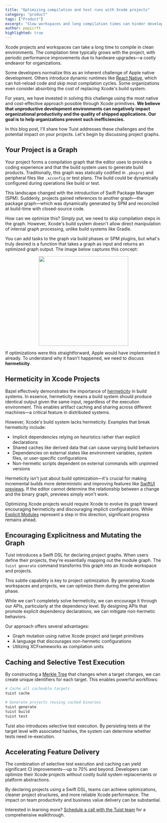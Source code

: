 ```yaml
---
title: "Optimizing compilation and test runs with Xcode projects"
category: "product"
tags: ["Product"]
excerpt: "Slow workspaces and long compilation times can hinder developer productivity. Learn how Tuist optimizes Xcode projects to improve performance and accelerate feature delivery."
author: pepicrft
highlighted: true
---
```


Xcode projects and workspaces can take a long time to compile in clean environments. The compilation time typically grows with the project, with periodic performance improvements due to hardware upgrades—a costly endeavor for organizations.

Some developers normalize this as an inherent challenge of Apple native development. Others introduce dynamic runtimes like [React Native](https://reactnative.dev/), which can hot-reload code and skip most compilation cycles. Some organizations even consider absorbing the cost of replacing Xcode's build system.

For years, we have invested in solving this challenge using the most native and cost-effective approach possible through Xcode primitives. **We believe that unproductive development environments can negatively impact organizational productivity and the quality of shipped applications. Our goal is to help organizations prevent such inefficiencies.**

In this blog post, I'll share how Tuist addresses these challenges and the potential impact on your projects. Let's begin by discussing project graphs.

## Your Project is a Graph

Your project forms a compilation graph that the editor uses to provide a coding experience and that the build system uses to generate build products. Traditionally, this graph was statically codified in `.pbxproj` and peripheral files like `.xcconfig` or test plans. The build could be dynamically configured during operations like build or test.

This landscape changed with the introduction of Swift Package Manager (SPM). Suddenly, projects gained references to another graph—the package graph—which was dynamically generated by SPM and reconciled at build-time with closed-source code.

How can we optimize this? Simply put, we need to skip compilation steps in the graph. However, Xcode's build system doesn't allow direct manipulation of internal graph processing, unlike build systems like Gradle.

You can add tasks to the graph via build phases or SPM plugins, but what's truly desired is a function that takes a graph as input and returns an optimized graph output. The image below captures this concept:

<div style="text-align: center;">
<img src="/marketing/images/blog/2024/11/18/optimizing-compilation-and-test-runs-with-xcode-projects/optimized-graph.png" style="width: 30vw;"/>
</div>

If optimizations were this straightforward, Apple would have implemented it already. To understand why it hasn't happened, we need to discuss **hermeticity**.

## Hermeticity in Xcode Projects

Bazel effectively demonstrates the importance of [hermeticity](https://bazel.build/basics/hermeticity) in build systems. In essence, hermeticity means a build system should produce identical output given the same input, regardless of the execution environment. This enables artifact caching and sharing across different machines—a critical feature in distributed systems.

However, Xcode's build system lacks hermeticity. Examples that break hermeticity include:

- Implicit dependencies relying on heuristics rather than explicit declarations
- Shared caches like derived data that can cause varying build behaviors
- Dependencies on external states like environment variables, system files, or user-specific configurations
- Non-hermetic scripts dependent on external commands with unpinned versions

Hermeticity isn't just about build optimization—it's crucial for making incremental builds more deterministic and improving features like [SwiftUI previews](https://developer.apple.com/documentation/swiftui/previews-in-xcode). If the editor cannot determine the relationship between a change and the binary graph, previews simply won't work.

Optimizing Xcode projects would require Xcode to evolve its graph toward encouraging hermeticity and discouraging implicit configurations. While [Explicit Modules](https://developer.apple.com/documentation/xcode/building-your-project-with-explicit-module-dependencies) represent a step in this direction, significant progress remains ahead.

## Encouraging Explicitness and Mutating the Graph

Tuist introduces a Swift DSL for declaring project graphs. When users define their projects, they're essentially mapping out the module graph. The `tuist generate` command transforms this graph into an Xcode workspace and projects.

This subtle capability is key to project optimization. By generating Xcode workspaces and projects, we can optimize them during the generation phase.

While we can't completely solve hermeticity, we can encourage it through our APIs, particularly at the dependency level. By designing APIs that promote explicit dependency declarations, we can mitigate non-hermetic behaviors.

Our approach offers several advantages:
- Graph mutation using native Xcode project and target primitives
- A language that discourages non-hermetic configurations
- Utilizing XCFrameworks as compilation units

## Caching and Selective Test Execution

By constructing a [Merkle Tree](https://en.wikipedia.org/wiki/Merkle_tree) that changes when a target changes, we can create unique identifiers for each target. This enables powerful workflows:

```bash
# Cache all cacheable targets
tuist cache

# Generate projects reusing cached binaries
tuist generate 
tuist build
tuist test
```

Tuist also introduces selective test execution. By persisting tests at the target level with associated hashes, the system can determine whether tests need re-execution.

## Accelerating Feature Delivery

The combination of selective test execution and caching can yield significant CI improvements—up to 70% and beyond. Developers can optimize their Xcode projects without costly build system replacements or platform abstractions.

By declaring projects using a Swift DSL, teams can achieve optimizations, cleaner project structures, and more reliable Xcode performance. The impact on team productivity and business value delivery can be substantial.

Interested in learning more? [Schedule a call with the Tuist team](https://cal.tuist.io/team/tuist/tuist) for a comprehensive walkthrough.
